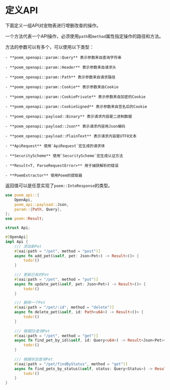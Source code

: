 # 定义API

下面定义一组API对宠物表进行增删改查的操作。

一个方法代表一个API操作，必须使用`path`和`method`属性指定操作的路径和方法。

方法的参数可以有多个，可以使用以下类型：

    - **poem_openapi::param::Query** 表示参数来自查询字符串

    - **poem_openapi::param::Header** 表示参数来自请求头

    - **poem_openapi::param::Path** 表示参数来自请求路径

    - **poem_openapi::param::Cookie** 表示参数来自Cookie

    - **poem_openapi::param::CookiePrivate** 表示参数来自加密的Cookie

    - **poem_openapi::param::CookieSigned** 表示参数来自签名后的Cookie

    - **poem_openapi::payload::Binary** 表示请求内容是二进制数据

    - **poem_openapi::payload::Json** 表示请求内容用Json编码

    - **poem_openapi::payload::PlainText** 表示请求内容是UTF8文本

    - **ApiRequest** 使用`ApiRequest`宏生成的请求体

    - **SecurityScheme** 使用`SecurityScheme`宏生成认证方法

    - **Result<T, ParseRequestError>** 用于捕获解析的错误

    - **PoemExtractor** 使用Poem的提取器

返回值可以是任意实现了`poem::IntoResponse`的类型。

```rust
use poem_api::{
    OpenApi,
    poem_api::payload::Json,
    param::{Path, Query},
};
use poem::Result;

struct Api;

#[OpenApi]
impl Api {
    /// 添加新Pet
    #[oai(path = "/pet", method = "post")]
    async fn add_pet(&self, pet: Json<Pet>) -> Result<()> {
        todo!()
    }
  
    /// 更新已有的Pet
    #[oai(path = "/pet", method = "put")]
    async fn update_pet(&self, pet: Json<Pet>) -> Result<()> {
        todo!()
    }

    /// 删除一个Pet
    #[oai(path = "/pet/:id", method = "delete")]
    async fn delete_pet(&self, id: Path<u64>) -> Result<()> {
        todo!()
    }
  
    /// 根据ID查询Pet
    #[oai(path = "/pet", method = "get")]
    async fn find_pet_by_id(&self, id: Query<u64>) -> Result<Json<Pet>> {
        todo!()
    } 
  
    /// 根据状态查询Pet
    #[oai(path = "/pet/findByStatus", method = "get")]
    async fn find_pets_by_status(&self, status: Query<Status>) -> Result<Json<Vec<Pet>>> {
        todo!()
    }
}
```
